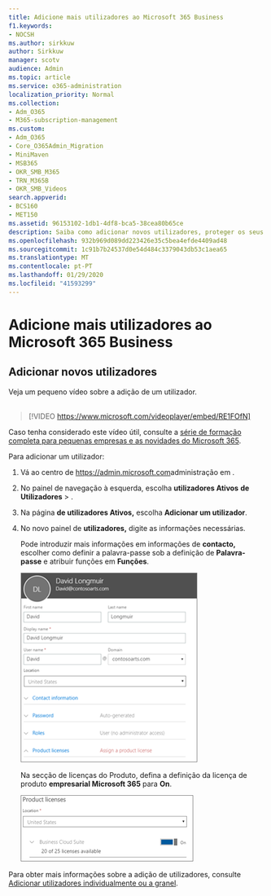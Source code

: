 ```yaml
---
title: Adicione mais utilizadores ao Microsoft 365 Business
f1.keywords:
- NOCSH
ms.author: sirkkuw
author: Sirkkuw
manager: scotv
audience: Admin
ms.topic: article
ms.service: o365-administration
localization_priority: Normal
ms.collection:
- Adm_O365
- M365-subscription-management
ms.custom:
- Adm_O365
- Core_O365Admin_Migration
- MiniMaven
- MSB365
- OKR_SMB_M365
- TRN_M365B
- OKR_SMB_Videos
search.appverid:
- BCS160
- MET150
ms.assetid: 96153102-1db1-4df8-bca5-38cea80b65ce
description: Saiba como adicionar novos utilizadores, proteger os seus dispositivos e atribuir funções no Microsoft 365 Business.
ms.openlocfilehash: 932b969d089dd223426e35c5bea4efde4409ad48
ms.sourcegitcommit: 1c91b7b24537d0e54d484c3379043db53c1aea65
ms.translationtype: MT
ms.contentlocale: pt-PT
ms.lasthandoff: 01/29/2020
ms.locfileid: "41593299"
---
```

# <a name="add-more-users-to-microsoft-365-business"></a>Adicione mais utilizadores ao Microsoft 365 Business

## <a name="add-new-users"></a>Adicionar novos utilizadores

Veja um pequeno vídeo sobre a adição de um utilizador. <br><br>

> [!VIDEO https://www.microsoft.com/videoplayer/embed/RE1FOfN] 

Caso tenha considerado este vídeo útil, consulte a [série de formação completa para pequenas empresas e as novidades do Microsoft 365](https://support.office.com/article/6ab4bbcd-79cf-4000-a0bd-d42ce4d12816).

Para adicionar um utilizador:

1. Vá ao centro de <a href="https://go.microsoft.com/fwlink/p/?linkid=837890" target="_blank">https://admin.microsoft.com</a>administração em . 
2. No painel de navegação à esquerda, escolha **utilizadores Ativos** **de Utilizadores** \> .
3. Na página **de utilizadores Ativos,** escolha **Adicionar um utilizador**.
4. No novo painel de **utilizadores,** digite as informações necessárias. 
  
    Pode introduzir mais informações em informações de **contacto,** escolher como definir a palavra-passe sob a definição de **Palavra-passe** e atribuir funções em **Funções**.
      
    ![Enter user information in the New user card](media/f04d39ca-48be-4868-8330-8552a4754c8b.png)
      
    Na secção de licenças do Produto, defina a definição da licença de produto **empresarial Microsoft 365** para **On**.
      
    ![Set the license setting to On position](media/7404f7f7-93bc-44a3-9ffb-4208b5b17402.png)
  
Para obter mais informações sobre a adição de utilizadores, consulte [Adicionar utilizadores individualmente ou a granel](https://docs.microsoft.com/office365/admin/add-users/add-users).
  
